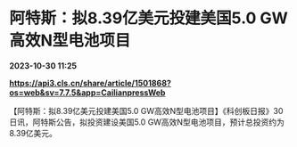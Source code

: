 # 阿特斯：拟8.39亿美元投建美国5.0 GW高效N型电池项目

**2023-10-30 11:25**

**https://api3.cls.cn/share/article/1501868?os=web&sv=7.7.5&app=CailianpressWeb**

【阿特斯：拟8.39亿美元投建美国5.0 GW高效N型电池项目】《科创板日报》30日讯，阿特斯公告，拟投资建设美国5.0 GW高效N型电池项目，预计总投资约为8.39亿美元。